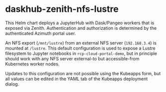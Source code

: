 # daskhub-zenith-nfs-lustre

This Helm chart deploys a JupyterHub with Dask/Pangeo workers that is 
exposed via Zenith. Authentication and authorization is determined by 
the authenticated Azimuth portal user.

An NFS export (`/mnt/lustre`) from an external NFS server (`192.168.3.4`)
is mounted at `/lustre`. This default configuration is used to expose a
Lustre filesystem to Jupyter notebooks in `rcp-cloud-portal-demo`, but in
principle should work with any NFS server external-to but accessible-from
Kubernetes worker nodes.

Updates to this configuration are not possible using the Kubeapps form, but
all values can be edited in the YAML tab of the Kubeapps deployment dialog.

